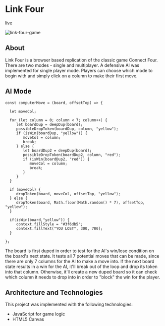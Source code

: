 # Link Four
[live](https://liyiy.github.io/link-four/)

![link-four-game](https://i.imgur.com/XxMm9p6.png)
## About 
Link Four is a browser based replication of the classic game Connect Four. There are two modes - single and multiplayer. 
A defensive AI was implemented for single player mode. Players can choose which mode to begin with and simply click on a column 
to make their first move.     
## AI Mode
   
    const computerMove = (board, offsetTop) => {

      let moveCol;

      for (let column = 0; column < 7; column++) {
         let boardDup = deepDup(board);
         possibleDropToken(boardDup, column, "yellow");
         if (isWin(boardDup, "yellow")) {
            moveCol = column;
            break;
         } else {
            let boardDup2 = deepDup(board);
            possibleDropToken(boardDup2, column, "red");
            if (isWin(boardDup2, "red")) {
               moveCol = column;
               break;
            }
         }
      }

      if (moveCol) {
         dropToken(board, moveCol, offsetTop, "yellow");
      } else {
         dropToken(board, Math.floor(Math.random() * 7), offsetTop, "yellow");
      }

      if(isWin(board,"yellow")) {
         context.fillStyle = "#3f6db5";
         context.fillText("YOU LOST", 300, 700);
      }

    };
<!---![comuter-move](https://i.imgur.com/LYnsXra.png)--->

The board is first duped in order to test for the AI's win/lose condition on the board's next state. It tests all 7 potential moves that can be made, since there are only 7 columns for the AI to make a move into. If the next board state results in a win for the AI, it'll break out of the loop and drop its token into that column. Otherwise, it'll create a new duped board so it can check which column it needs to drop into in order to "block" the win for the player.  
## Architecture and Technologies 
This project was implemented with the following technologies:
* JavaScript for game logic
* HTML5 Canvas 




